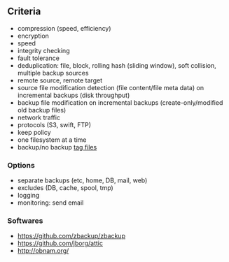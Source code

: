 ## Criteria

- compression (speed, efficiency)
- encryption
- speed
- integrity checking
- fault tolerance
- deduplication: file, block, rolling hash (sliding window), soft collision, multiple backup sources
- remote source, remote target
- source file modification detection (file content/file meta data) on incremental backups (disk throughput)
- backup file modification on incremental backups (create-only/modified old backup files)
- network traffic
- protocols (S3, swift, FTP)
- keep policy
- one filesystem at a time
- backup/no backup [tag files](http://www.brynosaurus.com/cachedir/spec.html)

### Options

- separate backups (etc, home, DB, mail, web)
- excludes (DB, cache, spool, tmp)
- logging
- monitoring: send email

### Softwares

- https://github.com/zbackup/zbackup
- https://github.com/jborg/attic
- http://obnam.org/

